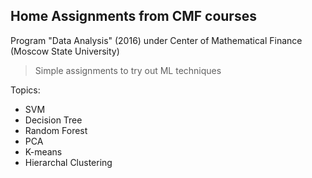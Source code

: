 ## Home Assignments from CMF courses

Program "Data Analysis" (2016) under Center of Mathematical Finance (Moscow State University)

> Simple assignments to try out ML techniques

Topics:
- SVM
- Decision Tree
- Random Forest
- PCA
- K-means
- Hierarchal Clustering
